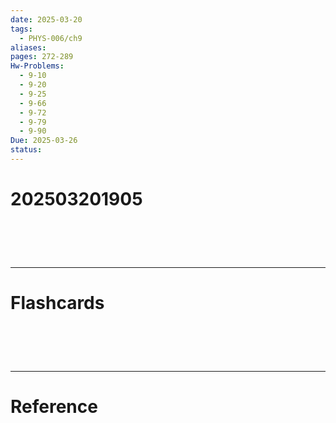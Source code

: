 ```yaml
---
date: 2025-03-20
tags:
  - PHYS-006/ch9
aliases: 
pages: 272-289
Hw-Problems:
  - 9-10
  - 9-20
  - 9-25
  - 9-66
  - 9-72
  - 9-79
  - 9-90
Due: 2025-03-26
status:
---
```

# 202503201905


# ‌
---
# Flashcards


# ‌
---
# Reference
